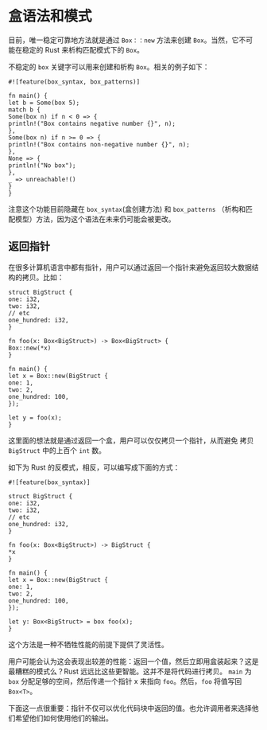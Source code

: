 # 盒语法和模式

目前，唯一稳定可靠地方法就是通过 `Box：：new` 方法来创建 `Box`。当然，它不可能在稳定的 Rust 来析构匹配模式下的 `Box`。

不稳定的 `box` 关键字可以用来创建和析构 `Box`。相关的例子如下：    


    #![feature(box_syntax, box_patterns)]
    
    fn main() {
    let b = Some(box 5);
    match b {
    Some(box n) if n < 0 => {
    println!("Box contains negative number {}", n);
    },
    Some(box n) if n >= 0 => {
    println!("Box contains non-negative number {}", n);
    },
    None => {
    println!("No box");
    },
    _ => unreachable!()
    }
    }


注意这个功能目前隐藏在 `box_syntax`(盒创建方法) 和 `box_patterns` （析构和匹配模型）方法，因为这个语法在未来仍可能会被更改。     

## 返回指针

在很多计算机语言中都有指针，用户可以通过返回一个指针来避免返回较大数据结构的拷贝。比如：    


    struct BigStruct {
    one: i32,
    two: i32,
    // etc
    one_hundred: i32,
    }
    
    fn foo(x: Box<BigStruct>) -> Box<BigStruct> {
    Box::new(*x)
    }
    
    fn main() {
    let x = Box::new(BigStruct {
    one: 1,
    two: 2,
    one_hundred: 100,
    });
    
    let y = foo(x);
    }
    
这里面的想法就是通过返回一个盒，用户可以仅仅拷贝一个指针，从而避免 拷贝 `BigStruct` 中的上百个 `int` 数。   

如下为 Rust 的反模式，相反，可以编写成下面的方式：   
 
    #![feature(box_syntax)]
    
    struct BigStruct {
    one: i32,
    two: i32,
    // etc
    one_hundred: i32,
    }
    
    fn foo(x: Box<BigStruct>) -> BigStruct {
    *x
    }
    
    fn main() {
    let x = Box::new(BigStruct {
    one: 1,
    two: 2,
    one_hundred: 100,
    });
    
    let y: Box<BigStruct> = box foo(x);
    }
    
这个方法是一种不牺牲性能的前提下提供了灵活性。   

用户可能会认为这会表现出较差的性能：返回一个值，然后立即用盒装起来？这是最糟糕的模式么？Rust 远远比这些更智能。这并不是将代码进行拷贝。 `main` 为 `box` 分配足够的空间，然后传递一个指针 x 来指向 `foo`。然后，`foo` 将值写回 `Box<T>`。  

下面这一点很重要：指针不仅可以优化代码块中返回的值。也允许调用者来选择他们希望他们如何使用他们的输出。